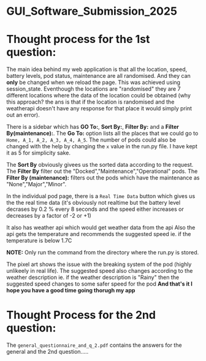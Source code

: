 # GUI_Software_Submission_2025
# **Thought process for the 1st question**:
The main idea behind my web application is that all the location, speed, battery levels, pod status, maintenance are all randomised. And they can **only** be changed when we reload the page. This was achieved using session_state. Eventhough the locations are "randomised" they are 7 different locations where the data of the location could be obtained (why this approach? the ans is that if the location is randomised and the weatherapi doesn't have any response for that place it would simply print out an error). 

There is a sidebar which has **GO To:**, **Sort By:**, **Filter By:** and a **Filter By(maintenance):**. The **Go To:** option lists all the places that we could go to ```Home, A_1, A_2, A_3, A_4, A_5```. The number of pods could also be changed with the help by changing the ```x``` value in the run.py file. I have kept it as 5 for simplicity sake.

The **Sort By** obviously givees us the sorted data according to the request.
The **Filter By** filter out the "Docked","Maintenance","Operational" pods.
The **Filter By (maintenance):** filters out the pods which have the maintenance as "None","Major","Minor".

In the individual pod page, there is a ```Real Time Data``` button which gives us the the real time data (it's obviously not realtime but the battery level decrases by 0.2 % every 8 seconds and the speed either increases or decreases by a factor of -2 or +1)

It also has weather api which would get weather data from the api
Also the api gets the temperature and recommends the suggested speed ie. if the temperature is below 1.7C

**NOTE:** Only run the command from the directory where the run.py is stored.

The pixel art shows the issue with the breaking system of the pod (highly unlikeely in real life).
The suggested speed also changes according to the weather description ie. if the weather description is "Rainy" then the suggested speed changes to some safer speed for the pod
**And that's it I hope you have a good time going thorugh my app**
# **Thought Process for the 2nd question:**
The ```general_questionnaire_and_q_2.pdf``` contains the answers for the general and the 2nd question.....
 
